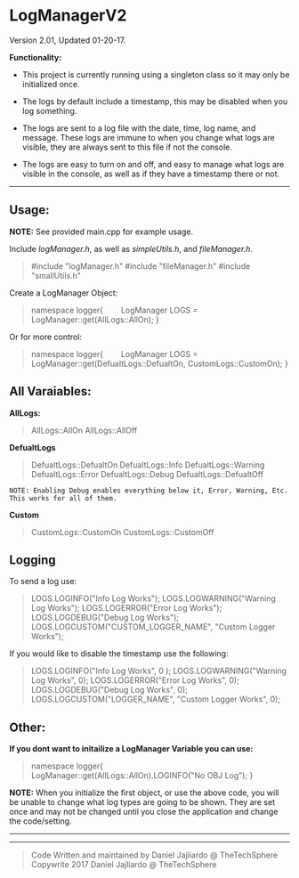 **LogManagerV2**
===============
Version 2.01, Updated 01-20-17.

**Functionality:**

- This project is currently running using a singleton class so it may only be initialized once. 

- The logs by default include a timestamp, this may be disabled when you log something.

- The logs are sent to a log file with the date, time, log name, and message. These logs are immune to when you change what logs are visible, they are always sent to this file if not the console.

- The logs are easy to turn on and off, and easy to manage what logs are visible in the console, as well as if they have a timestamp there or not.


---------------------

Usage:
--------
 **NOTE:** See provided main.cpp for example usage.

 Include *logManager.h*, as well as *simpleUtils.h*, and *fileManager.h*.
> \#include "logManager.h" 
> \#include "fileManager.h" 
> \#include "smallUtils.h"

Create a LogManager Object:
> namespace logger{
> &emsp;&emsp;LogManager LOGS = LogManager::get(AllLogs::AllOn);
> }

Or for more control:
> namespace logger{
> &emsp;&emsp;LogManager LOGS = LogManager::get(DefualtLogs::DefualtOn, CustomLogs::CustomOn);
> }


All Varaiables:
-----------------

**AllLogs:**
>AllLogs::AllOn
>AllLogs::AllOff

**DefualtLogs**
>DefualtLogs::DefualtOn
>DefualtLogs::Info
>DefualtLogs::Warning
>DefualtLogs::Error
>DefualtLogs::Debug
>DefualtLogs::DefualtOff

    NOTE: Enabling Debug enables everything below it, Error, Warning, Etc. This works for all of them.

**Custom**
>CustomLogs::CustomOn
>CustomLogs::CustomOff

Logging
---------

To send a log use:
>LOGS.LOGINFO("Info Log Works");
>LOGS.LOGWARNING("Warning Log Works");
>LOGS.LOGERROR("Error Log Works");
>LOGS.LOGDEBUG("Debug Log Works");
>LOGS.LOGCUSTOM("CUSTOM_LOGGER_NAME", "Custom Logger Works");

If you would like to disable the timestamp use the following:
>LOGS.LOGINFO("Info Log Works", 0 );
>LOGS.LOGWARNING("Warning Log Works", 0);
>LOGS.LOGERROR("Error Log Works", 0);
>LOGS.LOGDEBUG("Debug Log Works", 0);
>LOGS.LOGCUSTOM("LOGGER_NAME", "Custom Logger Works", 0);

Other:
--------

**If you dont want to initailize a LogManager Variable you can use:**

> namespace logger{
> &emsp;&emsp;LogManager::get(AllLogs::AllOn).LOGINFO("No OBJ Log");
> }

**NOTE:** When you initialize the first object, or use the above code, you will be unable to change what log types are going to be shown. They are set once and may not be changed until you close the application and change the code/setting.

------------------------

------------------------

> Code Written and maintained by Daniel Jajliardo @ TheTechSphere
> Copywrite 2017 Daniel Jajliardo @ TheTechSphere
